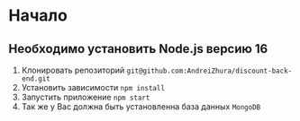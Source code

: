 # Начало
## Необходимо установить Node.js версию 16
1.	Клонировать репозиторий ```git@github.com:AndreiZhura/discount-back-end.git```
2.	Установить зависимости ``` npm install ```
3.	Запустить приложение    ``` npm start ```
4.  Так же у Вас должна быть установленна база данных  ``` MongoDB  ```

